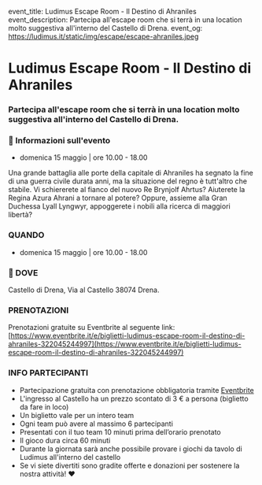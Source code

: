event_title: Ludimus Escape Room - Il Destino di Ahraniles
event_description: Partecipa all'escape room che si terrà in una location molto suggestiva all'interno del Castello di Drena.
event_og: https://ludimus.it/static/img/escape/escape-ahraniles.jpeg

# Ludimus Escape Room - Il Destino di Ahraniles

### Partecipa all'escape room che si terrà in una location molto suggestiva all'interno del Castello di Drena.

### 📅 Informazioni sull'evento

- domenica 15 maggio | ore 10.00 - 18.00

Una grande battaglia alle porte della capitale di Ahraniles ha segnato la fine di una guerra civile durata anni, ma la situazione del regno è tutt'altro che stabile.
Vi schiererete al fianco del nuovo Re Brynjolf Ahrtus?
Aiuterete la Regina Azura Ahrani a tornare al potere?
Oppure, assieme alla Gran Duchessa Lyall Lyngwyr, appoggerete i nobili alla ricerca di maggiori libertà?

### QUANDO

- domenica 15 maggio | ore 10.00 - 18.00

### 🚩 DOVE

Castello di Drena, Via al Castello 38074 Drena.

### PRENOTAZIONI

Prenotazioni gratuite su Eventbrite al seguente link: [https://www.eventbrite.it/e/biglietti-ludimus-escape-room-il-destino-di-ahraniles-322045244997](https://www.eventbrite.it/e/biglietti-ludimus-escape-room-il-destino-di-ahraniles-322045244997)

### INFO PARTECIPANTI

- Partecipazione gratuita con prenotazione obbligatoria tramite [Eventbrite](https://www.eventbrite.it/e/biglietti-ludimus-escape-room-il-destino-di-ahraniles-322045244997)
- L'ingresso al Castello ha un prezzo scontato di 3 € a persona (biglietto da fare in loco)
- Un biglietto vale per un intero team
- Ogni team può avere al massimo 6 partecipanti
- Presentati con il tuo team 10 minuti prima dell’orario prenotato
- Il gioco dura circa 60 minuti
- Durante la giornata sarà anche possibile provare i giochi da tavolo di Ludimus all'interno del castello
- Se vi siete divertiti sono gradite offerte e donazioni per sostenere la nostra attività! ♥️
